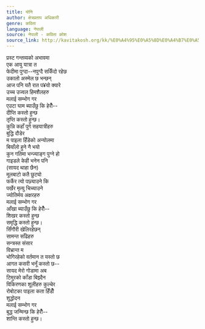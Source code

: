 ```yaml
---
title: योनि
author: क्षेत्रप्रताप अधिकारी
genre: कविता
language: नेपाली
source: नेपाली - कविता कोश
source_link: http://kavitakosh.org/kk/%E0%A4%95%E0%A5%8D%E0%A4%B7%E0%A5%87%E0%A4%A4%E0%A5%8D%E0%A4%B0%E0%A4%AA%E0%A5%8D%E0%A4%B0%E0%A4%A4%E0%A4%BE%E0%A4%AA_%E0%A4%85%E0%A4%A7%E0%A4%BF%E0%A4%95%E0%A4%BE%E0%A4%B0%E0%A5%80
---
```


प्रस्ट गन्तव्यको अभावमा  
एक आयु यात्रा त  
फेदीमा पुग्दा--नपुग्दै सकिँदो रहेछ  
उकालो अस्मेल छ भन्छन्  
आज पनि यतै रात प¥यो क्यारे  
उच्च उज्वल हिमशैलहरु  
मलाई सम्भोग गर  
एउटा घाम ब्याउँछु कि हेरौँ--  
दीप्ति कस्तो हुन्छ  
तृप्ति कस्तो हुन्छ।  
कुन्नि कहाँ पुगे सहयात्रीहरु  
बुद्धि दौडेर  
म पाइला हिँडेको अन्योलमा  
बियाँलो हुने नै भयो  
कुन गतिमा भन्ज्याङ्ग पुग्ने हो  
गाइडले केही भनेन पनि  
(सायद थाहा छैन)  
मूलबाटो कतै छुट्यो  
फर्केर त्यो पछ्याउने कि  
पर्खेर मृत्यु चिच्याउने  
ज्योतिर्मय अक्षरहरु  
मलाई सम्भोग गर  
आँखा ब्याउँछु कि हेरौँ--  
शिखर कस्तो हुन्छ  
समृद्धि कस्तो हुन्छ।  
सिँगौरी खेलिरहेछन्  
सामन्त साँढेहरु  
सन्त्रस्त संसार  
विभ्रान्त म  
भोगिरहेको वर्तमान त यस्तो छ  
आगत कसरी भनूँ कस्तो छ--  
सायद मेरो गोडामा अब  
टिमुरको काँडा बिझ्दैन  
विकिरणका शूलीहरु कुल्चेर  
रोबोटका पाइला कता हिँडौँ  
शुद्धोदन  
मलाई सम्भोग गर  
बुद्ध जन्मिन्छ कि हेरौँ--  
शान्ति कस्तो हुन्छ।
